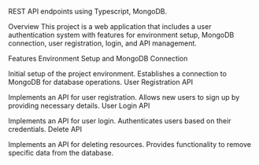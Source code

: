 REST API endpoints using Typescript, MongoDB.

Overview
This project is a web application that includes a user authentication system with features for environment setup, MongoDB connection, user registration, login, and API management.

Features
Environment Setup and MongoDB Connection

Initial setup of the project environment.
Establishes a connection to MongoDB for database operations.
User Registration API

Implements an API for user registration.
Allows new users to sign up by providing necessary details.
User Login API

Implements an API for user login.
Authenticates users based on their credentials.
Delete API

Implements an API for deleting resources.
Provides functionality to remove specific data from the database.
